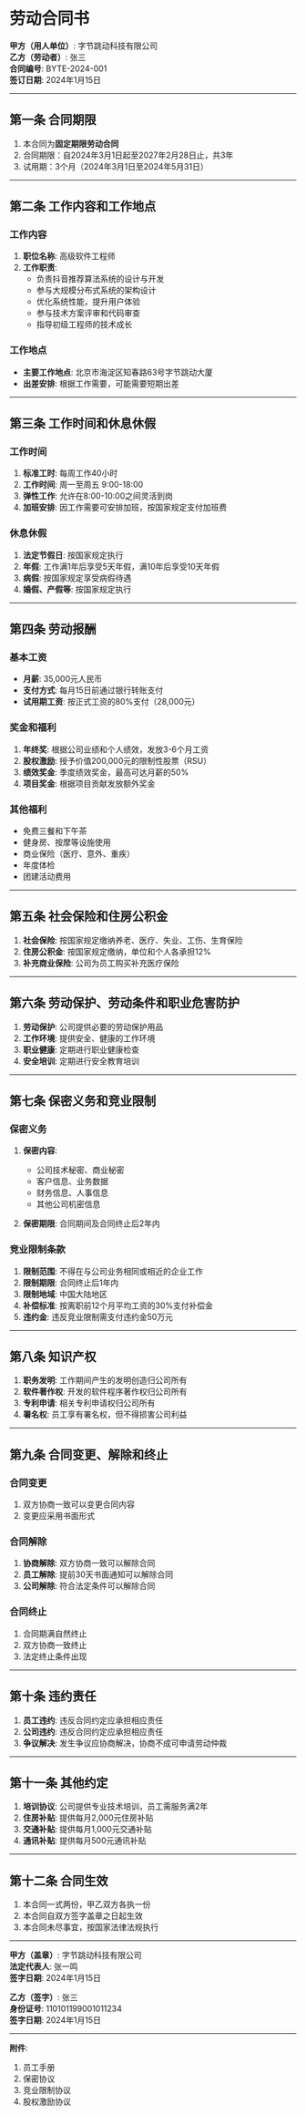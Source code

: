 # 劳动合同书

**甲方（用人单位）**: 字节跳动科技有限公司  
**乙方（劳动者）**: 张三  
**合同编号**: BYTE-2024-001  
**签订日期**: 2024年1月15日  

---

## 第一条 合同期限

1. 本合同为**固定期限劳动合同**
2. 合同期限：自2024年3月1日起至2027年2月28日止，共3年
3. 试用期：3个月（2024年3月1日至2024年5月31日）

---

## 第二条 工作内容和工作地点

### 工作内容
1. **职位名称**: 高级软件工程师
2. **工作职责**:
   - 负责抖音推荐算法系统的设计与开发
   - 参与大规模分布式系统的架构设计
   - 优化系统性能，提升用户体验
   - 参与技术方案评审和代码审查
   - 指导初级工程师的技术成长

### 工作地点
- **主要工作地点**: 北京市海淀区知春路63号字节跳动大厦
- **出差安排**: 根据工作需要，可能需要短期出差

---

## 第三条 工作时间和休息休假

### 工作时间
1. **标准工时**: 每周工作40小时
2. **工作时间**: 周一至周五 9:00-18:00
3. **弹性工作**: 允许在8:00-10:00之间灵活到岗
4. **加班安排**: 因工作需要可安排加班，按国家规定支付加班费

### 休息休假
1. **法定节假日**: 按国家规定执行
2. **年假**: 工作满1年后享受5天年假，满10年后享受10天年假
3. **病假**: 按国家规定享受病假待遇
4. **婚假、产假等**: 按国家规定执行

---

## 第四条 劳动报酬

### 基本工资
- **月薪**: 35,000元人民币
- **支付方式**: 每月15日前通过银行转账支付
- **试用期工资**: 按正式工资的80%支付（28,000元）

### 奖金和福利
1. **年终奖**: 根据公司业绩和个人绩效，发放3-6个月工资
2. **股权激励**: 授予价值200,000元的限制性股票（RSU）
3. **绩效奖金**: 季度绩效奖金，最高可达月薪的50%
4. **项目奖金**: 根据项目贡献发放额外奖金

### 其他福利
- 免费三餐和下午茶
- 健身房、按摩等设施使用
- 商业保险（医疗、意外、重疾）
- 年度体检
- 团建活动费用

---

## 第五条 社会保险和住房公积金

1. **社会保险**: 按国家规定缴纳养老、医疗、失业、工伤、生育保险
2. **住房公积金**: 按国家规定缴纳，单位和个人各承担12%
3. **补充商业保险**: 公司为员工购买补充医疗保险

---

## 第六条 劳动保护、劳动条件和职业危害防护

1. **劳动保护**: 公司提供必要的劳动保护用品
2. **工作环境**: 提供安全、健康的工作环境
3. **职业健康**: 定期进行职业健康检查
4. **安全培训**: 定期进行安全教育培训

---

## 第七条 保密义务和竞业限制

### 保密义务
1. **保密内容**: 
   - 公司技术秘密、商业秘密
   - 客户信息、业务数据
   - 财务信息、人事信息
   - 其他公司机密信息

2. **保密期限**: 合同期间及合同终止后2年内

### 竞业限制条款
1. **限制范围**: 不得在与公司业务相同或相近的企业工作
2. **限制期限**: 合同终止后1年内
3. **限制地域**: 中国大陆地区
4. **补偿标准**: 按离职前12个月平均工资的30%支付补偿金
5. **违约金**: 违反竞业限制需支付违约金50万元

---

## 第八条 知识产权

1. **职务发明**: 工作期间产生的发明创造归公司所有
2. **软件著作权**: 开发的软件程序著作权归公司所有
3. **专利申请**: 相关专利申请权归公司所有
4. **署名权**: 员工享有署名权，但不得损害公司利益

---

## 第九条 合同变更、解除和终止

### 合同变更
1. 双方协商一致可以变更合同内容
2. 变更应采用书面形式

### 合同解除
1. **协商解除**: 双方协商一致可以解除合同
2. **员工解除**: 提前30天书面通知可以解除合同
3. **公司解除**: 符合法定条件可以解除合同

### 合同终止
1. 合同期满自然终止
2. 双方协商一致终止
3. 法定终止条件出现

---

## 第十条 违约责任

1. **员工违约**: 违反合同约定应承担相应责任
2. **公司违约**: 违反合同约定应承担相应责任
3. **争议解决**: 发生争议应协商解决，协商不成可申请劳动仲裁

---

## 第十一条 其他约定

1. **培训协议**: 公司提供专业技术培训，员工需服务满2年
2. **住房补贴**: 提供每月2,000元住房补贴
3. **交通补贴**: 提供每月1,000元交通补贴
4. **通讯补贴**: 提供每月500元通讯补贴

---

## 第十二条 合同生效

1. 本合同一式两份，甲乙双方各执一份
2. 本合同自双方签字盖章之日起生效
3. 本合同未尽事宜，按国家法律法规执行

---

**甲方（盖章）**: 字节跳动科技有限公司  
**法定代表人**: 张一鸣  
**签字日期**: 2024年1月15日  

**乙方（签字）**: 张三  
**身份证号**: 110101199001011234  
**签字日期**: 2024年1月15日  

---

**附件**:
1. 员工手册
2. 保密协议
3. 竞业限制协议
4. 股权激励协议
